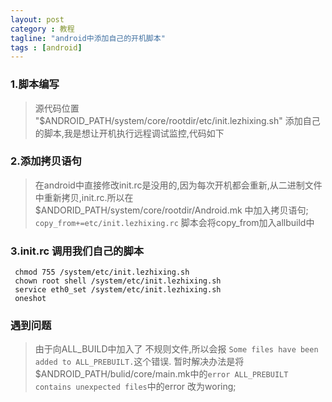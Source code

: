 ```yaml
---
layout: post
category : 教程 
tagline: "android中添加自己的开机脚本"
tags : [android]
---
```



### 1.脚本编写 ###
> 源代码位置 "$ANDROID_PATH/system/core/rootdir/etc/init.lezhixing.sh"
> 添加自己的脚本,我是想让开机执行远程调试监控,代码如下

### 2.添加拷贝语句 ###
> 在android中直接修改init.rc是没用的,因为每次开机都会重新,从二进制文件
> 中重新拷贝,init.rc.所以在$ANDORID_PATH/system/core/rootdir/Android.mk 中加入拷贝语句;
> `copy_from+=etc/init.lezhixing.rc`
> 脚本会将copy_from加入allbuild中

### 3.init.rc 调用我们自己的脚本 ###

     chmod 755 /system/etc/init.lezhixing.sh
     chown root shell /system/etc/init.lezhixing.sh
     service eth0_set /system/etc/init.lezhixing.sh
     oneshot


### 遇到问题 ###
>  由于向ALL_BUILD中加入了 不规则文件,所以会报
>  `Some files have been added to ALL_PREBUILT.`这个错误.
>  暂时解决办法是将$ANDROID_PATH/bulid/core/main.mk中的`error
>  ALL_PREBUILT contains unexpected files`中的error 改为woring;
